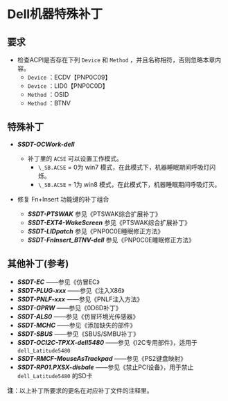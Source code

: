 # Dell机器特殊补丁

## 要求

- 检查ACPI是否存在下列 `Device` 和 `Method` ，并且名称相符，否则忽略本章内容。
  - `Device` ：ECDV【PNP0C09】
  - `Device` ：LID0【PNP0C0D】
  - `Method` ：OSID
  - `Method` ：BTNV

## 特殊补丁

- ***SSDT-OCWork-dell***
  - 补丁里的 `ACSE` 可以设置工作模式。
    - `\_SB.ACSE` = 0为 win7 模式，在此模式下，机器睡眠期间呼吸灯闪烁。
    - `\_SB.ACSE` = 1为 win8 模式，在此模式下，机器睡眠期间呼吸灯灭。

- 修复 Fn+Insert 功能键的补丁组合
  
  - ***SSDT-PTSWAK***   参见《PTSWAK综合扩展补丁》
  - ***SSDT-EXT4-WakeScreen***   参见《PTSWAK综合扩展补丁》
  - ***SSDT-LIDpatch***   参见《PNP0C0E睡眠修正方法》
  - ***SSDT-FnInsert_BTNV-dell***   参见《PNP0C0E睡眠修正方法》

## 其他补丁(参考)

- ***SSDT-EC*** ——参见《仿冒EC》
- ***SSDT-PLUG-xxx*** ——参见《注入X86》
- ***SSDT-PNLF-xxx*** ——参见《PNLF注入方法》
- ***SSDT-GPRW*** ——参见《0D6D补丁》
- ***SSDT-ALS0*** ——参见《仿冒环境光传感器》
- ***SSDT-MCHC*** ——参见《添加缺失的部件》
- ***SSDT-SBUS*** ——参见《SBUS/SMBU补丁》
- ***SSDT-OCI2C-TPXX-dell5480*** ——参见《I2C专用部件》，适用于 `dell_Latitude5480`
- ***SSDT-RMCF-MouseAsTrackpad*** ——参见《PS2键盘映射》
- ***SSDT-RP01.PXSX-disbale*** ——参见《禁止PCI设备》，用于禁止 `dell_Latitude5480` 的SD卡

**注**：以上补丁所要求的更名在对应补丁文件的注释里。
